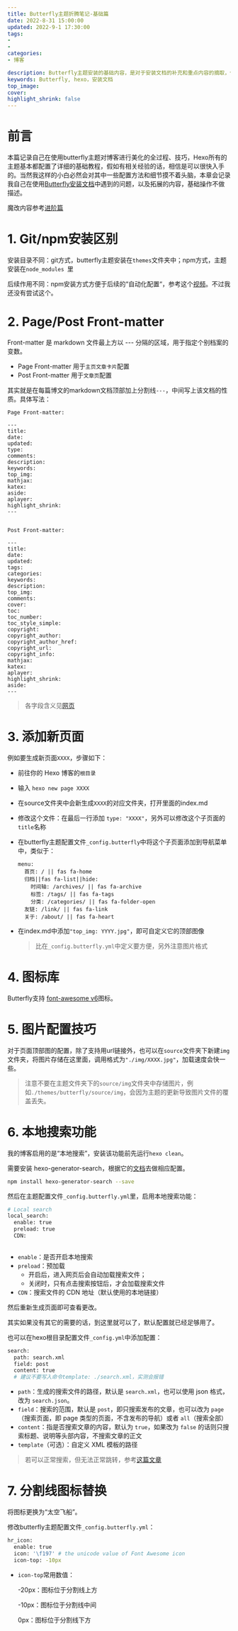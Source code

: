 ```yaml
---
title: Butterfly主题折腾笔记-基础篇
date: 2022-8-31 15:00:00
updated: 2022-9-1 17:30:00
tags:
- 
- 
categories:
- 博客

description: Butterfly主题安装的基础内容，是对于安装文档的补充和重点内容的摘取，便于像我这样的小白充分理解文档内容，个性化拓展博客网站的功能
keywords: Butterfly, hexo，安装文档
top_image: 
cover: 
highlight_shrink: false
---
```



# 前言
本篇记录自己在使用butterfly主题对博客进行美化的全过程、技巧，Hexo所有的主题基本都配置了详细的基础教程，假如有相关经验的话，相信是可以很快入手的。当然我这样的小白必然会对其中一些配置方法和细节摸不着头脑，本章会记录我自己在使用[Butterfly安装文档](https://butterfly.js.org/)中遇到的问题，以及拓展的内容，基础操作不做描述。

魔改内容参考[进阶篇]()

# 1. Git/npm安装区别
安装目录不同：git方式，butterfly主题安装在`themes`文件夹中；npm方式，主题安装在`node_modules `里

后续作用不同：npm安装方式方便于后续的“自动化配置“，参考这个[视频](https://www.bilibili.com/video/BV1Cb4y1773P/?spm_id_from=333.788)。不过我还没有尝试这个。

# 2. Page/Post Front-matter

Front-matter 是 markdown 文件最上方以 --- 分隔的区域，用于指定个别档案的变数。

- Page Front-matter 用于`主页文章卡片`配置
- Post Front-matter 用于`文章页`配置

其实就是在每篇博文的markdown文档顶部加上分割线`---`，中间写上该文档的性质。具体写法：

```Front-matter
Page Front-matter:

---
title:
date:
updated:
type:
comments:
description:
keywords:
top_img:
mathjax:
katex:
aside:
aplayer:
highlight_shrink:
---


Post Front-matter:

---
title:
date:
updated:
tags:
categories:
keywords:
description:
top_img:
comments:
cover:
toc:
toc_number:
toc_style_simple:
copyright:
copyright_author:
copyright_author_href:
copyright_url:
copyright_info:
mathjax:
katex:
aplayer:
highlight_shrink:
aside:
---
```

> 各字段含义见[网页](https://butterfly.js.org/posts/dc584b87/#Page-Front-matter)

 # 3. 添加新页面

 例如要生成新页面`XXXX`，步骤如下：

- 前往你的 Hexo 博客的`根目录`

- 输入 `hexo new page XXXX`

- 在source文件夹中会新生成`XXXX`的对应文件夹，打开里面的index.md

- 修改这个文件：在最后一行添加 `type: "XXXX"`，另外可以修改这个子页面的`title`名称

- 在butterfly主题配置文件`_config.butterfly`中将这个子页面添加到导航菜单中，类似于：

  ```MENU
  menu:
    首页: / || fas fa-home
    归档||fas fa-list||hide:
      时间轴: /archives/ || fas fa-archive
      标签: /tags/ || fas fa-tags
      分类: /categories/ || fas fa-folder-open
    友链: /link/ || fas fa-link
    关于: /about/ || fas fa-heart
  ```
  
- 在index.md中添加`"top_img: YYYY.jpg"`，即可自定义它的顶部图像

  > 比在`_config.butterfly.yml`中定义要方便，另外注意图片格式

# 4. 图标库

Butterfly支持 [font-awesome v6](https://fontawesome.com/icons?from=io)图标。

# 5. 图片配置技巧

对于页面顶部图的配置，除了支持用url链接外，也可以在`source`文件夹下新建`img`文件夹，将图片存储在这里面，调用格式为`"./img/XXXX.jpg"`，加载速度会快一些。

> 注意不要在主题文件夹下的`source/img`文件夹中存储图片，例如`./themes/butterfly/source/img`，会因为主题的更新导致图片文件的覆盖丢失。

# 6. 本地搜索功能

我的博客启用的是“本地搜索”，安装该功能前先运行`hexo clean`。

需要安装 hexo-generator-search，根据它的[文档](https://github.com/wzpan/hexo-generator-search)去做相应配置。

```bash
npm install hexo-generator-search --save
```

然后在主题配置文件`_config.butterfly.yml`里，启用本地搜索功能：

```bash
# Local search
local_search:
  enable: true
  preload: true
  CDN:
 
```
- `enable`：是否开启本地搜索
- `preload`：预加载
  - 开启后，进入网页后会自动加载搜索文件；
  - 关闭时，只有点击搜索按钮后，才会加载搜索文件
- `CDN`：搜索文件的 CDN 地址（默认使用的本地链接）

然后重新生成页面即可查看更改。

其实如果没有其它的需要的话，到这里就可以了，默认配置就已经足够用了。

也可以在hexo根目录配置文件`_config.yml`中添加配置：

```bash
search:
  path: search.xml
  field: post
  content: true
  # 建议不要写入命令template: ./search.xml，实测会报错
```

- `path`：生成的搜索文件的路径，默认是 `search.xml`，也可以使用 json 格式，改为 `search.json`。
- `field`：搜索的范围，默认是 `post`，即只搜索发布的文章，也可以改为 `page`（搜索页面，即 page 类型的页面，不含发布的导航）或者 `all`（搜索全部）
- `content`：指是否搜索文章的内容，默认为 `true`，如果改为 `false` 的话则只搜索标题、说明等头部内容，不搜索文章的正文
- `template`（可选）：自定义 XML 模板的路径

> 若可以正常搜索，但无法正常跳转，参考[这篇文章](https://wangjiezhe.com/posts/2018-10-29-Hexo-NexT-2/#fn1)

# 7. 分割线图标替换

将图标更换为“太空飞船”。

修改butterfly主题配置文件`_config.butterfly.yml`：

```bash
hr_icon:
  enable: true
  icon: '\f197' # the unicode value of Font Awesome icon
  icon-top: -10px
```

- `icon-top`常用数值：

  -20px：图标位于分割线上方

  -10px：图标位于分割线中间

  0px：图标位于分割线下方

